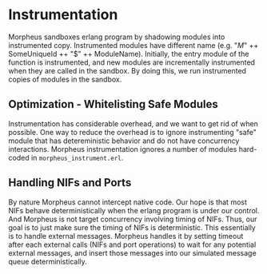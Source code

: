 # Instrumentation

Morpheus sandboxes erlang program by shadowing modules into instrumented copy.
Instrumented modules have different name (e.g. "$M$" ++ SomeUniqueId ++ "$" ++ ModuleName).
Initially, the entry module of the function is instrumented, and new modules are incrementally instrumented when they are called in the sandbox.
By doing this, we run instrumented copies of modules in the sandbox.

## Optimization - Whitelisting Safe Modules

Instrumentation has considerable overhead, and we want to get rid of when possible.
One way to reduce the overhead is to ignore instrumenting "safe" module that has detereministic behavior and do not have concurrency interactions.
Morpheus instrumentation ignores a number of modules hard-coded in `morpheus_instrument.erl`.

## Handling NIFs and Ports

By nature Morpheus cannot intercept native code.
Our hope is that most NIFs behave deterministically when the erlang program is under our control.
And Morpheus is not target concurrency involving timing of NIFs.
Thus, our goal is to just make sure the timing of NIFs is deterministic.
This essentially is to handle external messages.
Morpheus handles it by setting timeout after each external calls (NIFs and port operations) to wait for any potential external messages,
and insert those messages into our simulated message queue deterministically.
